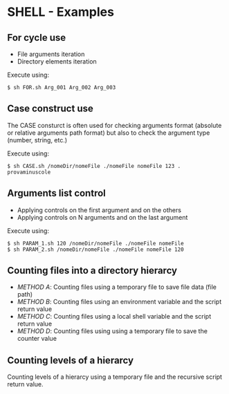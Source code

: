 # SHELL - Examples

## For cycle use
* File arguments iteration
* Directory elements iteration 

Execute using:
```console
$ sh FOR.sh Arg_001 Arg_002 Arg_003
```

## Case construct use
The CASE consturct is often used for checking arguments format (absolute or relative arguments path format) but also to check the argument type (number, string, etc.)

Execute using:
```console
$ sh CASE.sh /nomeDir/nomeFile ./nomeFile nomeFile 123 . provaminuscole
```

## Arguments list control
* Applying controls on the first argument and on the others
* Applying controls on N arguments and on the last argument

Execute using:
```console
$ sh PARAM_1.sh 120 /nomeDir/nomeFile ./nomeFile nomeFile
$ sh PARAM_2.sh /nomeDir/nomeFile ./nomeFile nomeFile 120
```

## Counting files into a directory hierarcy
* _METHOD A_: Counting files using a temporary file to save file data (file path)
* _METHOD B_: Counting files using an environment variable and the script return value
* _METHOD C_: Counting files using a local shell variable and the script return value
* _METHOD D_: Counting files using using a temporary file to save the counter value

## Counting levels of a hierarcy
Counting levels of a hierarcy using a temporary file and the recursive script return value.
